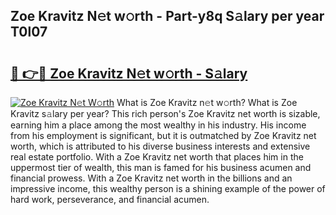 ## Zoe Kravitz N𝚎t w𝚘rth - Part-y8q S𝚊lary per year T0l07

# <h2><a href="http://gc0qrsc.nevu.top/?p=Zoe+Kravitz">🔗 👉🔴 Zoe Kravitz N𝚎t w𝚘rth - S𝚊lary</a></h2>

[![Zoe Kravitz N𝚎t W𝚘rth](https://i.imgur.com/Oavwk0R.jpeg)](http://gc0qrsc.nevu.top/?p=Zoe+Kravitz)
What is Zoe Kravitz n𝚎t w𝚘rth? What is Zoe Kravitz s𝚊lary per year?
This rich person's Zoe Kravitz net worth is sizable, earning him a place among the most wealthy in his industry. His income from his employment is significant, but it is outmatched by Zoe Kravitz net worth, which is attributed to his diverse business interests and extensive real estate portfolio. With a Zoe Kravitz net worth that places him in the uppermost tier of wealth, this man is famed for his business acumen and financial prowess. With a Zoe Kravitz net worth in the billions and an impressive income, this wealthy person is a shining example of the power of hard work, perseverance, and financial acumen.
